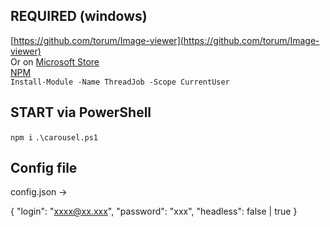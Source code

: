 ## REQUIRED (windows)
[https://github.com/torum/Image-viewer](https://github.com/torum/Image-viewer)   
Or on [Microsoft Store](https://www.microsoft.com/fr-fr/p/simple-image-viewer/9nnzpqd4wjck?rtc=1&activetab=pivot:overviewtab)   
[NPM](https://nodejs.org/en/download/)   
`Install-Module -Name ThreadJob -Scope CurrentUser`   

## START via PowerShell
`npm i`
`.\carousel.ps1`

## Config file
config.json -> 

{
	"login": "xxxx@xx.xxx",
	"password": "xxx",
	"headless": false | true
}
